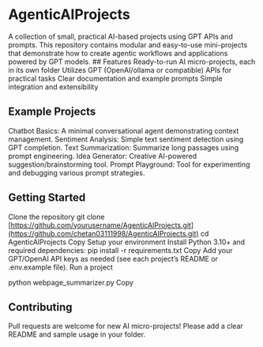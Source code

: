 # AgenticAIProjects 
A collection of small, practical AI-based projects using GPT APIs and prompts. This repository contains modular and easy-to-use mini-projects that demonstrate how to create agentic workflows and applications powered by GPT models. ## Features
Ready-to-run AI micro-projects, each in its own folder
Utilizes GPT (OpenAI/ollama or compatible) APIs for practical tasks
Clear documentation and example prompts
Simple integration and extensibility
## Example Projects
Chatbot Basics: A minimal conversational agent demonstrating context management.
Sentiment Analysis: Simple text sentiment detection using GPT completion.
Text Summarization: Summarize long passages using prompt engineering.
Idea Generator: Creative AI-powered suggestion/brainstorming tool.
Prompt Playground: Tool for experimenting and debugging various prompt strategies.
## Getting Started
Clone the repository
git clone [https://github.com/yourusername/AgenticAIProjects.git](https://github.com/chetan03111998/AgenticAIProjects.git)
cd AgenticAIProjects
Copy
Setup your environment
Install Python 3.10+ and required dependencies:
pip install -r requirements.txt
Copy
Add your GPT/OpenAI API keys as needed (see each project’s README or .env.example file).
Run a project

python webpage_summarizer.py
Copy
## Contributing
Pull requests are welcome for new AI micro-projects!
Please add a clear README and sample usage in your folder.
